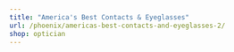 ```yaml
---
title: "America's Best Contacts & Eyeglasses"
url: /phoenix/americas-best-contacts-and-eyeglasses-2/
shop: optician
---
```

